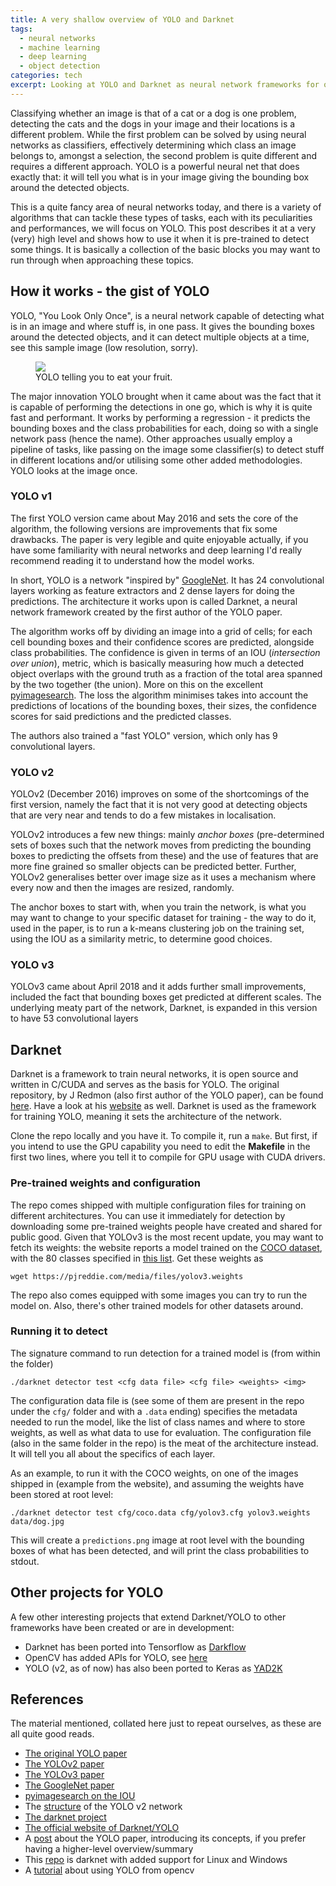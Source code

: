 ```yaml
---
title: A very shallow overview of YOLO and Darknet
tags:
  - neural networks
  - machine learning
  - deep learning
  - object detection
categories: tech
excerpt: Looking at YOLO and Darknet as neural network frameworks for object detection
---
```


Classifying whether an image is that of a cat or a dog is one problem, detecting the cats and the dogs in your image and their locations is a different problem. While the first problem can be solved by using neural networks as classifiers, effectively determining which class an image belongs to, amongst a selection, the second problem is quite different and requires a different approach.
YOLO is a powerful neural net that does exactly that: it will tell you what is in your image giving the bounding box around the detected objects.

This is a quite fancy area of neural networks today, and there is a variety of algorithms that can tackle these types of tasks, each with its peculiarities and performances, we will focus on YOLO. This post describes it at a very (very) high level and shows how to use it when it is pre-trained to detect some things. It is basically a collection of the basic blocks you may want to run through when approaching these topics.

## How it works - the gist of YOLO

YOLO, "You Look Only Once", is a neural network capable of detecting what is in an image and where stuff is, in one pass. It gives the bounding boxes around the detected objects, and it can detect multiple objects at a time, see this sample image (low resolution, sorry).

<figure class="responsive">
  <img src="{{ site.url }}{{site.posts_images_path}}yolo-predictions.png">
  <figcaption>YOLO telling you to eat your fruit.</figcaption>
</figure>

The major innovation YOLO brought when it came about was the fact that it is capable of performing the detections in one go, which is why it is quite fast and performant. It works by performing a regression - it predicts the bounding boxes and the class probabilities for each, doing so with a single network pass (hence the name). Other approaches usually employ a pipeline of tasks, like passing on the image some classifier(s) to detect stuff in different locations and/or utilising some other added methodologies. YOLO looks at the image once.

### YOLO v1

The first YOLO version came about May 2016 and sets the core of the algorithm, the following versions are improvements that fix some drawbacks. The paper is very legible and quite enjoyable actually, if you have some familiarity with neural networks and deep learning I'd really recommend reading it to understand how the model works.

In short, YOLO is a network "inspired by" [GoogleNet](https://storage.googleapis.com/pub-tools-public-publication-data/pdf/43022.pdf). It has 24 convolutional layers working as feature extractors and 2 dense layers for doing the predictions. The architecture it works upon is called Darknet, a neural network framework created by the first author of the YOLO paper.

The algorithm works off by dividing an image into a grid of cells; for each cell bounding boxes and their confidence scores are predicted, alongside class probabilities. The confidence is given in terms of an IOU (*intersection over union*), metric, which is basically measuring how much a detected object overlaps with the ground truth as a fraction of the total area spanned by the two together (the union). More on this on the excellent [pyimagesearch](https://www.pyimagesearch.com/2016/11/07/intersection-over-union-iou-for-object-detection/). The loss the algorithm minimises takes into account the predictions of locations of the bounding boxes, their sizes, the confidence scores for said predictions and the predicted classes.

The authors also trained a "fast YOLO" version, which only has 9 convolutional layers.

### YOLO v2

YOLOv2 (December 2016) improves on some of the shortcomings of the first version, namely the fact that it is not very good at detecting objects that are very near and tends to do a few mistakes in localisation.

YOLOv2 introduces a few new things: mainly *anchor boxes* (pre-determined sets of boxes such that the network moves from predicting the bounding boxes to predicting the offsets from these) and the use of features that are more fine grained so smaller objects can be predicted better. Further, YOLOv2 generalises better over image size as it uses a mechanism where every now and then the images are resized, randomly.

The anchor boxes to start with, when you train the network, is what you may want to change to your specific dataset for training - the way to do it, used in the paper, is to run a k-means clustering job on the training set, using the IOU as a similarity metric, to determine good choices.

### YOLO v3

YOLOv3 came about April 2018 and it adds further small improvements, included the fact that bounding boxes get predicted at different scales. The underlying meaty part of the network, Darknet, is expanded in this version to have 53 convolutional layers

## Darknet

Darknet is a framework to train neural networks, it is open source and written in C/CUDA and serves as the basis for YOLO. The original repository, by J Redmon (also first author of the YOLO paper), can be found [here](https://github.com/pjreddie/darknet). Have a look at his [website](https://pjreddie.com/darknet/) as well. Darknet is used as the framework for training YOLO, meaning it sets the architecture of the network.

Clone the repo locally and you have it. To compile it, run a `make`. But first, if you intend to use the GPU capability you need to edit the **Makefile** in the first two lines, where you tell it to compile for GPU usage with CUDA drivers.

### Pre-trained weights and configuration

The repo comes shipped with multiple configuration files for training on different architectures. You can use it immediately for detection by downloading some pre-trained weights people have created and shared for public good. Given that YOLOv3 is the most recent update, you may want to fetch its weights: the website reports a model trained on the [COCO dataset](http://cocodataset.org/#home), with the 80 classes specified in [this list](https://github.com/pjreddie/darknet/blob/master/data/coco.names). Get these weights as

```
wget https://pjreddie.com/media/files/yolov3.weights
```

The repo also comes equipped with some images you can try to run the model on. Also, there's other trained models for other datasets around.

### Running it to detect

The signature command to run detection for a trained model is (from within the folder)

```
./darknet detector test <cfg data file> <cfg file> <weights> <img>
```

The configuration data file is (see some of them are present in the repo under the `cfg/` folder and with a `.data` ending) specifies the metadata needed to run the model, like the list of class names and where to store weights, as well as what data to use for evaluation. The configuration file (also in the same folder in the repo) is the meat of the architecture instead. It will tell you all about the specifics of each layer.

As an example, to run it with the COCO weights, on one of the images shipped in (example from the website), and assuming the weights have been stored at root level:

```
./darknet detector test cfg/coco.data cfg/yolov3.cfg yolov3.weights data/dog.jpg
```

This will create a `predictions.png` image at root level with the bounding boxes of what has been detected, and will print the class probabilities to stdout.

## Other projects for YOLO

A few other interesting projects that extend Darknet/YOLO to other frameworks have been created or are in development:

* Darknet has been ported into Tensorflow as [Darkflow](https://github.com/thtrieu/darkflow)
* OpenCV has added APIs for YOLO, see [here](https://docs.opencv.org/3.4.2/da/d9d/tutorial_dnn_yolo.html)
* YOLO (v2, as of now) has also been ported to Keras as [YAD2K](https://github.com/allanzelener/YAD2K)

## References

The material mentioned, collated here just to repeat ourselves, as these are all quite good reads.

* [The original YOLO paper](https://arxiv.org/abs/1506.02640)
* [The YOLOv2 paper](https://arxiv.org/abs/1612.08242)
* [The YOLOv3 paper](https://arxiv.org/abs/1804.02767)
* [The GoogleNet paper](https://storage.googleapis.com/pub-tools-public-publication-data/pdf/43022.pdf)
* [pyimagesearch on the IOU](https://www.pyimagesearch.com/2016/11/07/intersection-over-union-iou-for-object-detection/)
* The [structure](http://ethereon.github.io/netscope/#/gist/d08a41711e48cf111e330827b1279c31) of the YOLO v2 network
* [The darknet project](https://github.com/pjreddie/darknet)
* [The official website of Darknet/YOLO](https://pjreddie.com/darknet/yolo/)
* A [post](https://hackernoon.com/understanding-yolo-f5a74bbc7967) about the YOLO paper, introducing its concepts, if you prefer having a higher-level overview/summary
* This [repo](https://github.com/AlexeyAB/darknet) is darknet with added support for Linux and Windows
* A [tutorial](https://www.arunponnusamy.com/yolo-object-detection-opencv-python.html) about using YOLO from opencv
